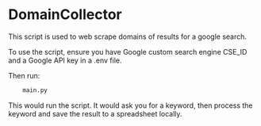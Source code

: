 # DomainCollector

This script is used to web scrape domains of results for a google search. 

To use the script, ensure you have Google custom search engine CSE_ID and a Google API key in a .env file.

Then run:

```bash
    main.py
```

This would run the script. It would ask you for a keyword, then process the keyword and save the result to a spreadsheet locally.